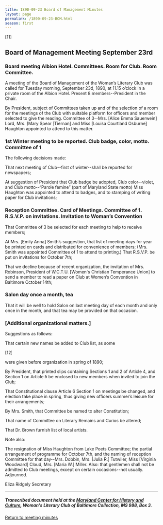```yaml
---
title: 1890-09-23 Board of Management Minutes
layout: page
permalink: /1890-09-23-BOM.html
season: first
---
```


<style>
    #maincontent{
        font-size:1.4em;
    }
</style>

[11]

## Board of Management Meeting September 23rd

### Board meeting Albion Hotel. Committees. Room for Club. Room Committee.

A meeting of the Board of Management of the Woman’s Literary Club was called for Tuesday morning, September 23d, 1890, at 11.15 o’clock in a private room of the Albion Hotel. Present 8 members--President in the Chair.

By President, subject of Committees taken up and of the selection of a room for the meetings of the Club with suitable platform for officers and member selected to give the reading. Committee of 3--Mrs. [Alice Emma Sauerwein] Lord, Mrs. [Mary Spear [Tiernan] and Miss [Louisa Courtland Osburne] Haughton appointed to attend to this matter.

### 1st Winter meeting to be reported. Club badge, color, motto. Committee of 1

The following decisions made:

That next meeting of Club--first of winter--shall be reported for newspapers;

At suggestion of President that Club badge be adopted, Club color--violet, and Club motto--“Parole femine” (part of Maryland State motto) Miss Haughton was appointed to attend to badges, and to stamping of writing paper for Club invitations;

### Reception Committee. Card of Meetings. Committee of 1. R.S.V.P. on invitations. Invitation to Woman’s Convention

That Committee of 3 be selected for each meeting to help to receive members;

At Mrs. [Emily Anna] Smith’s suggestion, that list of meeting days for year be printed on cards and distributed for convenience of members; (Mrs. Smith was appointed Committee of 1 to attend to printing.) That R.S.V.P. be put on invitations for October 7th;

That we decline because of recent organization, the invitation of Mrs. Robinson, President of W.C.T.U. [Women's Christian Temperance Union] to send a member to read a paper on Club at Women’s Convention in Baltimore October 14th;

### Salon day once a month, tea

That it will be well to hold Salon on last meeting day of each month and only once in the month, and that tea may be provided on that occasion.

### [Additional organizational matters.]

Suggestions as follows:

That certain new names be added to Club list, as some

[12]

were given before organization in spring of 1890;

By President, that printed slips containing Sections 1 and 2 of Article 4, and Section 1 on Article 5 be enclosed to new members when invited to join the Club;

That Constitutional clause Article 6 Section 1 on meetings be changed, and election take place in spring, thus giving new officers summer’s leisure for their arrangements;

By Mrs. Smith, that Committee be named to alter Constitution;

That name of Committee on Literary Remains and Curios be altered;

That Dr. Brown furnish list of local artists.

Note also:

The resignation of Miss Haughton from Lake Poets Committee; the partial arrangement of programme for October 7th, and the naming of reception Committee for that day--Mrs. Dobbin, Mrs. [Julia R.] Tutwiler, Miss [Virginia Woodward] Cloud, Mrs. [Maria W.] Miller. Also: that gentlemen shall not be admitted to Club meetings, except on certain occasions--not usually. Adjourned.

Eliza Ridgely
Secretary          

<hr>

##### Transcribed document held at the [Maryland Center for History and Culture](http://mdhs.org/), Woman's Literary Club of Baltimore Collection, MS 988, Box 3. 

[Return to meeting minutes](https://elizajames.github.io/WLCB_draft/search/index.html?q=%2Bseason%3Afirst)